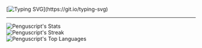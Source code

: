 [![Typing SVG](https://readme-typing-svg.demolab.com?font=Fira+Code&pause=1000&color=FFFFFF&center=true&vCenter=true&random=false&width=435&lines=Welcome+to+Pengu's+GitHub;Enjoy!)](https://git.io/typing-svg)

---

![Penguscript's Stats](https://github-readme-stats.vercel.app/api?username=Penguscript&theme=dark&show_icons=true&hide_border=true&count_private=true)  
![Penguscript's Streak](https://github-readme-streak-stats.herokuapp.com/?user=Penguscript&theme=dark&hide_border=true)  
![Penguscript's Top Languages](https://github-readme-stats.vercel.app/api/top-langs/?username=Penguscript&theme=dark&show_icons=true&hide_border=true&layout=compact)  

